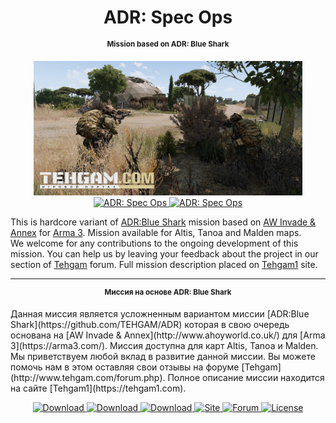 <h1 align="center">ADR: Spec Ops</h1>
<p align="center"><sup><strong>Mission based on ADR: Blue Shark</strong></sup></p>
<p align="center">
  <a href="https://github.com/ToxaBes/ADR-Spec-Ops">
    <img src="https://raw.githubusercontent.com/ToxaBes/ADR-Spec-Ops/master/co30_ADR_Spec_Ops.Malden/media/images/adr_specops_malden_loading.jpg" width="430" alt="ADR: Spec Ops" /><br/>
    <img src="https://raw.githubusercontent.com/ToxaBes/ADR-Spec-Ops/master/co30_ADR_Spec_Ops.Altis/media/images/adr_specops_loading.jpg" width="430" alt="ADR: Spec Ops" />
    <img src="https://raw.githubusercontent.com/ToxaBes/ADR-Spec-Ops/master/co30_ADR_Spec_Ops.Tanoa/media/images/adr_specops_tanoa_loading.jpg" width="430" alt="ADR: Spec Ops" />
  </a>
</p>

This is hardcore variant of [ADR:Blue Shark](https://github.com/TEHGAM/ADR) mission based on [AW Invade & Annex](http://www.ahoyworld.co.uk/) for [Arma 3](https://arma3.com/). Mission available for Altis, Tanoa and Malden maps.<br/>
We welcome for any contributions to the ongoing development of this mission. You can help us by leaving your feedback about the project in our section of [Tehgam](http://www.tehgam.com/forum.php) forum. Full mission description placed on [Tehgam1](https://tehgam1.com) site.<br/>
<hr/>
<p align="center"><sup><strong>Миссия на основе ADR: Blue Shark</strong></sup></p>
Данная миссия является усложненным вариантом миссии [ADR:Blue Shark](https://github.com/TEHGAM/ADR) которая в свою очередь основана на [AW Invade & Annex](http://www.ahoyworld.co.uk/) для [Arma 3](https://arma3.com/). Миссия доступна для карт Altis, Tanoa и Malden.<br/>
Мы приветствуем любой вклад в развитие данной миссии. Вы можете помочь нам в этом оставляя свои отзывы на форуме [Tehgam](http://www.tehgam.com/forum.php). Полное описание миссии находится на сайте [Tehgam1](https://tehgam1.com).<br/>
<p align="center">
  <a href="https://github.com/ToxaBes/ADR-Spec-Ops/raw/master/co30_ADR_Spec_Ops.Altis.pbo">
    <img src="https://img.shields.io/badge/Download-Altis%20v0.0.9-green.svg?style=flat" alt="Download" />
  </a>
  <a href="https://github.com/ToxaBes/ADR-Spec-Ops/raw/master/co30_ADR_Spec_Ops.Tanoa.pbo">
    <img src="https://img.shields.io/badge/Download-Tanoa%20v0.0.5-green.svg?style=flat" alt="Download" />
  </a>
  <a href="https://github.com/ToxaBes/ADR-Spec-Ops/raw/master/co30_ADR_Spec_Ops.Malden.pbo">
    <img src="https://img.shields.io/badge/Download-Malden%20v0.0.1-green.svg?style=flat" alt="Download" />
  </a>
  <a href="https://tehgam1.com">
    <img src="https://img.shields.io/badge/TEHGAM1-Site-red.svg?style=flat"
         alt="Site" />
  </a>
  <a href="http://www.tehgam.com/forum.php">
    <img src="https://img.shields.io/badge/TEHGAM-Forum-blue.svg?style=flat"
         alt="Forum" />
  </a>
  <a href="https://opensource.org/licenses/MIT">
    <img src="http://img.shields.io/badge/License-MIT-lightgrey.svg?style=flat"
         alt="License" />
  </a>
</p>
